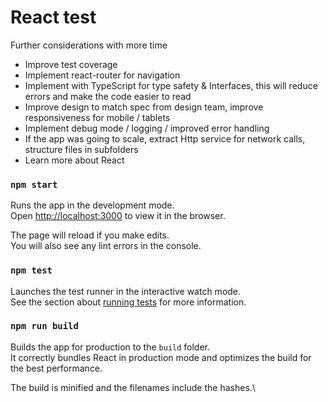 # React test

Further considerations with more time
- Improve test coverage
- Implement react-router for navigation
- Implement with TypeScript for type safety & Interfaces, this will reduce errors and make the code easier to read
- Improve design to match spec from design team, improve responsiveness for mobile / tablets
- Implement debug mode / logging / improved error handling
- If the app was going to scale, extract Http service for network calls, structure files in subfolders
- Learn more about React

### `npm start`

Runs the app in the development mode.\
Open [http://localhost:3000](http://localhost:3000) to view it in the browser.

The page will reload if you make edits.\
You will also see any lint errors in the console.

### `npm test`

Launches the test runner in the interactive watch mode.\
See the section about [running tests](https://facebook.github.io/create-react-app/docs/running-tests) for more information.

### `npm run build`

Builds the app for production to the `build` folder.\
It correctly bundles React in production mode and optimizes the build for the best performance.

The build is minified and the filenames include the hashes.\
